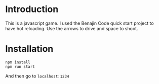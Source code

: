 # Introduction
This is a javascript game. I used the Benajin Code quick start project to have hot reloading. Use the arrows to drive and space to shoot.

# Installation
``` 
npm install
npm run start
```

And then go to `localhost:1234`
